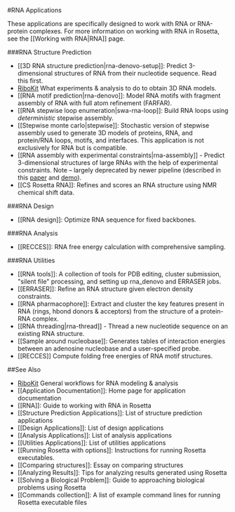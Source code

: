 #RNA Applications

These applications are specifically designed to work with RNA or RNA-protein complexes. For more information on working with RNA in Rosetta, see the [[Working with RNA|RNA]] page.


###RNA Structure Prediction

* [[3D RNA structure prediction|rna-denovo-setup]]: Predict 3-dimensional structures of RNA from their nucleotide sequence. Read this first.
* [RiboKit](https://ribokit.github.io/workflows/3D_modeling/) What experiments & analysis to do to obtain 3D RNA models.
* [[RNA motif prediction|rna-denovo]]: Model RNA motifs with fragment assembly of RNA with full atom refinement (FARFAR).
* [[RNA stepwise loop enumeration|swa-rna-loop]]: Build RNA loops using *deterministic* stepwise assembly.
* [[Stepwise monte carlo|stepwise]]: Stochastic version of stepwise assembly used to generate 3D models of proteins, RNA, and protein/RNA loops, motifs, and interfaces. This application is not exclusively for RNA but is compatible. 
*  [[RNA assembly with experimental constraints|rna-assembly]] - Predict 3-dimensional structures of large RNAs with the help of experimental constraints. Note – largely deprecated by newer pipeline (described in this [paper](https://daslab.stanford.edu/site_data/pub_pdf/2015_Cheng_MethEnzym.pdf) and [demo](https://www.rosettacommons.org/demos/latest/public/mohca_seq/README)).
* [[CS Rosetta RNA]]: Refines and scores an RNA structure using NMR chemical shift data.

###RNA Design

* [[RNA design]]: Optimize RNA sequence for fixed backbones.  

###RNA Analysis

* [[RECCES]]: RNA free energy calculation with comprehensive sampling.

###RNA Utilities

* [[RNA tools]]: A collection of tools for PDB editing, cluster submission, "silent file" processing, and setting up rna_denovo and ERRASER jobs.
* [[ERRASER]]: Refine an RNA structure given electron density constraints.  
* [[RNA pharmacophore]]: Extract and cluster the key features present in RNA (rings, hbond donors & acceptors) from the structure of a protein-RNA complex.
* [[RNA threading|rna-thread]] - Thread a new nucleotide sequence on an existing RNA structure.  
* [[Sample around nucleobase]]: Generates tables of interaction energies between an adenosine nucleobase and a user-specified probe.
* [[RECCES]] Compute folding free energies of RNA motif structures.

##See Also
* [RiboKit](https://ribokit.github.io) General workflows for RNA modeling & analysis
* [[Application Documentation]]: Home page for application documentation
* [[RNA]]: Guide to working with RNA in Rosetta
* [[Structure Prediction Applications]]: List of structure prediction applications
* [[Design Applications]]: List of design applications
* [[Analysis Applications]]: List of analysis applications
* [[Utilities Applications]]: List of utilities applications
* [[Running Rosetta with options]]: Instructions for running Rosetta executables.
* [[Comparing structures]]: Essay on comparing structures
* [[Analyzing Results]]: Tips for analyzing results generated using Rosetta
* [[Solving a Biological Problem]]: Guide to approaching biological problems using Rosetta
* [[Commands collection]]: A list of example command lines for running Rosetta executable files